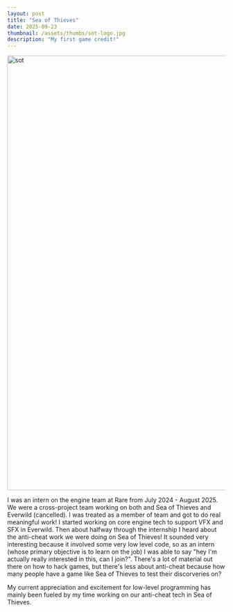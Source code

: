 ```yaml
---
layout: post
title: "Sea of Thieves"
date: 2025-09-23
thumbnail: /assets/thumbs/sot-logo.jpg
description: "My first game credit!"
---
```


<img src="../../../assets/sot.jpg" alt="sot" width="1000"/>

I was an intern on the engine team at Rare from July 2024 - August 2025.
We were a cross-project team working on both and Sea of Thieves and Everwild (cancelled). I was treated as a member of team and got to do real meaningful work!
I started working on core engine tech to support VFX and SFX in Everwild.
Then about halfway through the internship I heard about the anti-cheat work we were doing on Sea of Thieves!
It sounded very interesting because it involved some very low level code, so as an intern (whose primary objective is to learn on the job) I was able to say "hey I'm actually really interested in this, can I join?". There's a lot of material out there on how to hack games, but there's less about anti-cheat because how many people have a game like Sea of Thieves to test their discorveries on?

My current appreciation and excitement for low-level programming has mainly been fueled by my time working on our anti-cheat tech in Sea of Thieves.
